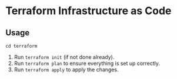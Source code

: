 # Terraform Infrastructure as Code

## Usage

```cd terraform```

1. Run ```terraform init``` (if not done already).
2. Run ```terraform plan``` to ensure everything is set up correctly.
3. Run ```terraform apply``` to apply the changes.
